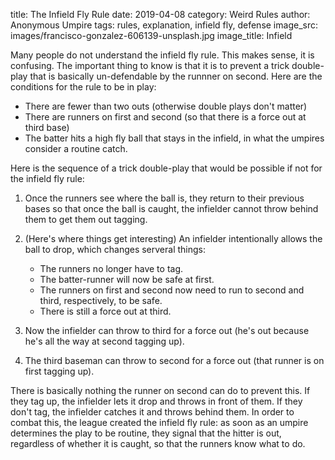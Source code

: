 title: The Infield Fly Rule
date: 2019-04-08
category: Weird Rules
author: Anonymous Umpire
tags: rules, explanation, infield fly, defense
image_src: images/francisco-gonzalez-606139-unsplash.jpg
image_title: Infield

Many people do not understand the infield fly rule. This makes sense, it is confusing. The important thing to know
is that it is to prevent a trick double-play that is basically un-defendable by the runnner on second.
Here are the conditions for the rule to be in play:

* There are fewer than two outs (otherwise double plays don't matter)
* There are runners on first and second (so that there is a force out at third base)
* The batter hits a high fly ball that stays in the infield, in what the umpires consider a routine catch.

Here is the sequence of a trick double-play that would be possible if not for the infield fly rule:

1. Once the runners see where the ball is, they return to their previous bases so that once the ball is caught, 
the infielder cannot throw behind them to get them out tagging.
1. (Here's where things get interesting) An infielder intentionally allows the ball to drop, which changes serveral
things:
    * The runners no longer have to tag.
    * The batter-runner will now be safe at first.
    * The runners on first and second now need to run to second and third, respectively, to be safe.
    * There is still a force out at third.

1. Now the infielder can throw to third for a force out (he's out because he's all the way at second tagging up).
1. The third baseman can throw to second for a force out (that runner is on first tagging up).

There is basically nothing the runner on second can do to prevent this. If they tag up, the infielder lets it 
drop and throws in front of them. If they don't tag, the infielder catches it and throws behind them.
In order to combat this, the league created the infield fly rule: as soon as an umpire determines the play to be
routine, they signal that the hitter is out, regardless of whether it is caught, so that the runners know what to do.
